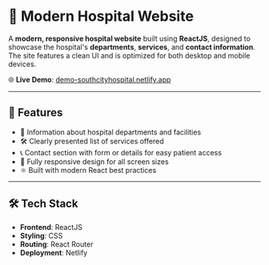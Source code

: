 # 🏥 Modern Hospital Website

A **modern, responsive hospital website** built using **ReactJS**, designed to showcase the hospital's **departments**, **services**, and **contact information**. The site features a clean UI and is optimized for both desktop and mobile devices.

🌐 **Live Demo**: [demo-southcityhospital.netlify.app](https://demo-southcityhospital.netlify.app/)

---

## 📌 Features

- 🏥 Information about hospital departments and facilities
- 🛠️ Clearly presented list of services offered
- 📞 Contact section with form or details for easy patient access
- 📱 Fully responsive design for all screen sizes
- ⚛️ Built with modern React best practices

---

## 🛠️ Tech Stack

- **Frontend**: ReactJS
- **Styling**: CSS 
- **Routing**: React Router 
- **Deployment**: Netlify


